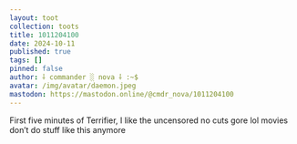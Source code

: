 ```yaml
---
layout: toot
collection: toots
title: 1011204100
date: 2024-10-11
published: true
tags: []
pinned: false
author: ⸸ commander ░ nova ⸸ :~$
avatar: /img/avatar/daemon.jpeg
mastodon: https://mastodon.online/@cmdr_nova/1011204100
---
```


First five minutes of Terrifier, I like the uncensored no cuts gore lol movies don’t do stuff like this anymore
